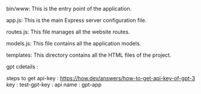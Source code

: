 bin/www: This is the entry point of the application.

app.js: This is the main Express server configuration file.

routes.js: This file manages all the website routes.

models.js: This file contains all the application models.

templates: This directory contains all the HTML files of the project.


gpt cdetails :

steps to get api-key : https://how.dev/answers/how-to-get-api-key-of-gpt-3
key : test-gpt-key : 
api name : gpt-app

